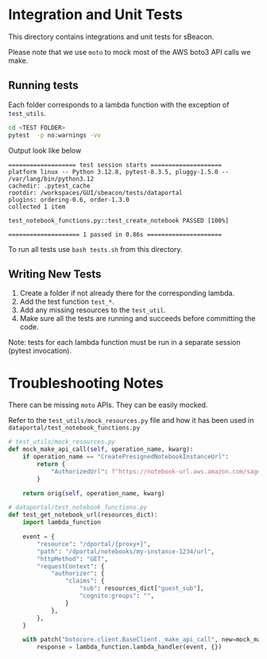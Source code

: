 # Integration and Unit Tests

This directory contains integrations and unit tests for sBeacon.

Please note that we use `moto` to mock most of the AWS boto3 API calls we make.

## Running tests

Each folder corresponds to a lambda function with the exception of `test_utils`.

```bash
cd <TEST FOLDER>
pytest  -p no:warnings -vv
```

Output look like below

```text
=================== test session starts ====================
platform linux -- Python 3.12.8, pytest-8.3.5, pluggy-1.5.0 -- /var/lang/bin/python3.12
cachedir: .pytest_cache
rootdir: /workspaces/GUI/sbeacon/tests/dataportal
plugins: ordering-0.6, order-1.3.0
collected 1 item

test_notebook_functions.py::test_create_notebook PASSED [100%]

==================== 1 passed in 0.86s =====================
```

To run all tests use `bash tests.sh` from this directory.

## Writing New Tests

1. Create a folder if not already there for the corresponding lambda.
2. Add the test function `test_*`.
3. Add any missing resources to the `test_util`.
4. Make sure all the tests are running and succeeds before committing the code.

Note: tests for each lambda function must be run in a separate session (pytest invocation).

# Troubleshooting Notes

There can be missing `moto` APIs. They can be easily mocked.

Refer to the `test_utils/mock_resources.py` file and how it has been used in `dataportal/test_notebook_functions.py`

```python
# test_utils/mock_resources.py
def mock_make_api_call(self, operation_name, kwarg):
    if operation_name == "CreatePresignedNotebookInstanceUrl":
        return {
            "AuthorizedUrl": f"https://notebook-url.aws.amazon.com/sagemaker/{kwarg['NotebookInstanceName']}?token=1234",
        }

    return orig(self, operation_name, kwarg)

# dataportal/test_notebook_functions.py
def test_get_notebook_url(resources_dict):
    import lambda_function

    event = {
        "resource": "/dportal/{proxy+}",
        "path": "/dportal/notebooks/my-instance-1234/url",
        "httpMethod": "GET",
        "requestContext": {
            "authorizer": {
                "claims": {
                    "sub": resources_dict["guest_sub"],
                    "cognito:groups": "",
                }
            },
        },
    }

    with patch("botocore.client.BaseClient._make_api_call", new=mock_make_api_call):
        response = lambda_function.lambda_handler(event, {})
```